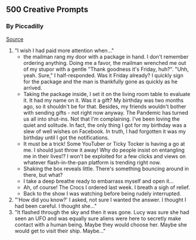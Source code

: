 ## 500 Creative Prompts

### By Piccadilly

[Source](https://www.barnesandnoble.com/w/500-creative-prompts-piccadilly/1130029542)

1. "I wish I had paid more attention when..."
   - the mailman rang my door with a package in hand. I don't remember ordering anything. Doing me a favor, the mailman wrenched me out of my stupor with a gentle "Thank goodness it's Friday, huh?". "Uhh, yeah. Sure," I half-responded. Was it Friday already? I quickly sign for the package and the man is thankfully gone as quickly as he arrived.
   - Taking the package inside, I set it on the living room table to evaluate it. It had my name on it. Was it a gift? My birthday was two months ago, so it shouldn't be for that. Besides, my friends wouldn't bother with sending gifts - not right now anyway. The Pandemic has turned us all into shut-ins. Not that I'm complaining. I've been loving the quiet and solitude. In fact, the only thing I got for my birthday was a slew of well wishes on Facebook. In truth, I had forgotten it was my birthday until I got the notifications.
   - It must be a trick! Some YouTuber or Ticky Tocker is having a go at me. I should just throw it away! Why do people insist on entangling me in their lives!? I won't be exploited for a few clicks and views on whatever flash-in-the-pan platform is trending right now.
   - Shaking the box reveals little. There's something bouncing around in there, but what?
   - I take a deep breathe ready to embarrass myself and open it...
   - Ah, of course! The Crocs I ordered last week. I breath a sigh of relief.
   - Back to the show I was watching before being rudely interrupted.
2. "'How did you know?' I asked, not sure I wanted the answer. I thought I had been careful. I thought she..."
3. "It flashed through the sky and then it was gone. Lucy was sure she had seen an UFO and was equally sure aliens were here to secretly make contact with a human being. Maybe they would choose her. Maybe she would get to visit their ship. Maybe..."
